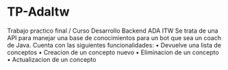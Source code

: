 # TP-AdaItw
Trabajo practico final / Curso Desarrollo Backend ADA ITW
Se trata de una API para manejar una base de conocimientos para un bot que sea un coach de Java.
Cuenta con las siguientes funcionalidades:
•	Devuelve una lista de conceptos
•	Creacion de un concepto nuevo
•	Eliminacion de un concepto
•	Actualizacion de un concepto
